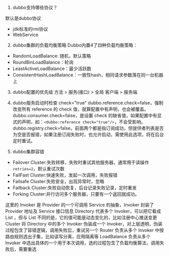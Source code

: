 1. dubbo支持哪些协议？

默认是dubbo协议

- jdk标准的rmi协议
- WebService

2. dubbo集群的负载均衡策略
Dubbo内置4了四种负载均衡策略：

- RandomLoadBalance: 随机，默认策略
- RoundBinLoadBalance：轮询
- LeastActiveLoadBalance：最少活跃数
- ConsistentHashLoadBalance：一致性hash，相同请求参数落在同一台机器上


3. dubbo配置的优先级
方法 > 服务(接口) > 全局
客户端 > 服务端

4. dubbo服务启动时检查
check="true"
dubbo.reference.check=false，强制改变所有 reference 的 check 值，就算配置中有声明，也会被覆盖。
dubbo.consumer.check=false，是设置 check 的缺省值，如果配置中有显式的声明，如：`<dubbo:reference check="true"/>`，不会受影响。
dubbo.registry.check=false，前面两个都是指订阅成功，但提供者列表是否为空是否报错，如果注册订阅失败时，也允许启动，需使用此选项，将在后台定时重试。

5. dubbo集群容错
- Failover Cluster:失败转移，失败时重试其他服务器，通常用于读操作`retries=2`，默认重试次数
- FailFast Cluster:快速失败，发起一次调用，失败报错
- Failsafe Cluster:失败安全，出现异常时，忽略
- Failback Cluster:失败自动恢复，后台记录失败记录，定时重发
- Forking Cluster:并行访问多个服务器，只要有一个返回就成功。

这里的 Invoker 是 Provider 的一个可调用 Service 的抽象，Invoker 封装了 Provider 地址及 Service 接口信息
Directory 代表多个 Invoker，可以把它看成 List<Invoker> ，但与 List 不同的是，它的值可能是动态变化的，比如注册中心推送变更
Cluster 将 Directory 中的多个 Invoker 伪装成一个 Invoker，对上层透明，伪装过程包含了容错逻辑，调用失败后，重试另一个
Router 负责从多个 Invoker 中按路由规则选出子集，比如读写分离，应用隔离等
LoadBalance 负责从多个 Invoker 中选出具体的一个用于本次调用，选的过程包含了负载均衡算法，调用失败后，需要重选